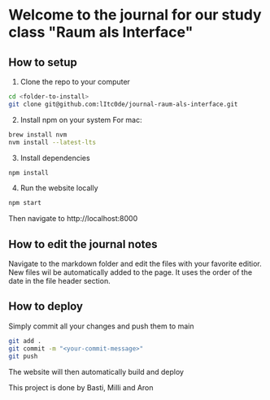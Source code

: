 # Welcome to the journal for our study class "Raum als Interface"

## How to setup
1. Clone the repo to your computer
```sh
cd <folder-to-install>
git clone git@github.com:lItc0de/journal-raum-als-interface.git
```
2. Install npm on your system
For mac:
```sh
brew install nvm
nvm install --latest-lts
```

3. Install dependencies
```sh
npm install
```

4. Run the website locally
```sh
npm start
```
Then navigate to http://localhost:8000

## How to edit the journal notes
Navigate to the markdown folder and edit the files with your favorite editior.
New files wil be automatically added to the page.
It uses the order of the date in the file header section.

## How to deploy
Simply commit all your changes and push them to main

```sh
git add .
git commit -m "<your-commit-message>"
git push
```

The website will then automatically build and deploy


This project is done by Basti, Milli and Aron
